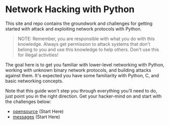 # Network Hacking with Python

This site and repo contains the groundwork and challenges for getting started with attack and exploiting network protocols with Python.

> NOTE: Remember, you are responsible with what you do with this knowledge. Always get permission to attack systems that don't belong to you and use this knowledge to help others. Don't use this for illegal activities!

The goal here is to get you familiar with lower-level networking with Python, working with unknown binary network protocols, and building attacks against them. It's expected you have some familiarity with Python, C, and basic networking concepts.

Note that this guide won't step you through everything you'll need to do, just point you in the right direction. Get your hacker-mind on and start with the challenges below:

* [opensource](opensource) (Start Here)
* [messages](messages) (Start Here)